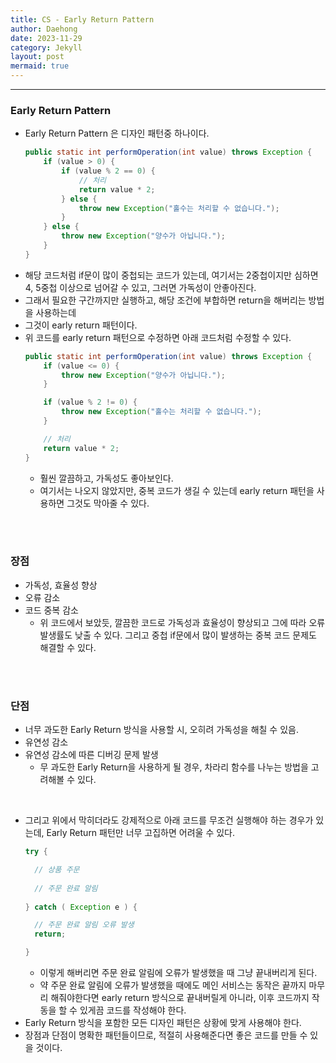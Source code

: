```yaml
---
title: CS - Early Return Pattern
author: Daehong
date: 2023-11-29
category: Jekyll
layout: post
mermaid: true
---
```


<hr>

### Early Return Pattern
* Early Return Pattern 은 디자인 패턴중 하나이다.
	```java
	public static int performOperation(int value) throws Exception {
		if (value > 0) {
			if (value % 2 == 0) {
				// 처리
				return value * 2;
			} else {
				throw new Exception("홀수는 처리할 수 없습니다.");
			}
		} else {
			throw new Exception("양수가 아닙니다.");
		}
	}
	```
* 해당 코드처럼 if문이 많이 중첩되는 코드가 있는데, 여기서는 2중첩이지만 심하면 4, 5중첩 이상으로 넘어갈 수 있고, 그러면 가독성이 안좋아진다.
* 그래서 필요한 구간까지만 실행하고, 해당 조건에 부합하면 return을 해버리는 방법을 사용하는데
* 그것이 early return 패턴이다.
* 위 코드를 early return 패턴으로 수정하면 아래 코드처럼 수정할 수 있다.
	```java
	public static int performOperation(int value) throws Exception {
		if (value <= 0) {
			throw new Exception("양수가 아닙니다.");
		}

		if (value % 2 != 0) {
			throw new Exception("홀수는 처리할 수 없습니다.");
		}

		// 처리
		return value * 2;
	}
	```
	* 훨씬 깔끔하고, 가독성도 좋아보인다.
	* 여기서는 나오지 않았지만, 중복 코드가 생길 수 있는데 early return 패턴을 사용하면 그것도 막아줄 수 있다.

<br>
<br>

### 장점
* 가독성, 효율성 향상
* 오류 감소
* 코드 중복 감소
	* 위 코드에서 보았듯, 깔끔한 코드로 가독성과 효율성이 향상되고 그에 따라 오류 발생률도 낮출 수 있다. 그리고 중첩 if문에서 많이 발생하는 중복 코드 문제도 해결할 수 있다.
	
<br>
<br>

### 단점
* 너무 과도한 Early Return 방식을 사용할 시, 오히려 가독성을 해칠 수 있음.
* 유연성 감소
* 유연성 감소에 따른 디버깅 문제 발생
	* 무 과도한 Early Return을 사용하게 될 경우, 차라리 함수를 나누는 방법을 고려해볼 수 있다. 

<br>

* 그리고 위에서 막히더라도 강제적으로 아래 코드를 무조건 실행해야 하는 경우가 있는데, Early Return 패턴만 너무 고집하면 어려울 수 있다.
	```java
	try {
  
	  // 상품 주문
	  
	  // 주문 완료 알림
	  
	} catch ( Exception e ) {

	  // 주문 완료 알림 오류 발생
	  return;

	}
	```
	* 이렇게 해버리면 주문 완료 알림에 오류가 발생했을 때 그냥 끝내버리게 된다. 
	* 약 주문 완료 알림에 오류가 발생했을 때에도 메인 서비스는 동작은 끝까지 마무리 해줘야한다면 early return 방식으로 끝내버릴게 아니라, 이후 코드까지 작동을 할 수 있게끔 코드를 작성해야 한다.
* Early Return 방식을 포함한 모든 디자인 패턴은 상황에 맞게 사용해야 한다.
* 장점과 단점이 명확한 패턴들이므로, 적절히 사용해준다면 좋은 코드를 만들 수 있을 것이다.

<br>
<br>
<br>
<br>
<br>